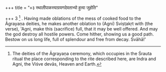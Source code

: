 +++
title = "०३ स्थालीपाकस्याग्रयणदेवताभ्यो हुत्वा जुहोति"

+++
3 [^3] . Having made oblations of the mess of cooked food to the Āgrayaṇa deities, he makes another oblation to (Agni) Sviṣṭakṛt with (the verse), 'Agni, make this (sacrifice) full, that it may be well offered. And may the god destroy all hostile powers. Come hither, showing us a good path. Bestow on us long life, full of splendour and free from decay. Svāhā!'


[^3]:  The deities of the Āgrayaṇa ceremony, which occupies in the Śrauta ritual the place corresponding to the rite described here, are Indra and Agni, the Viśve devās, Heaven and Earth.

